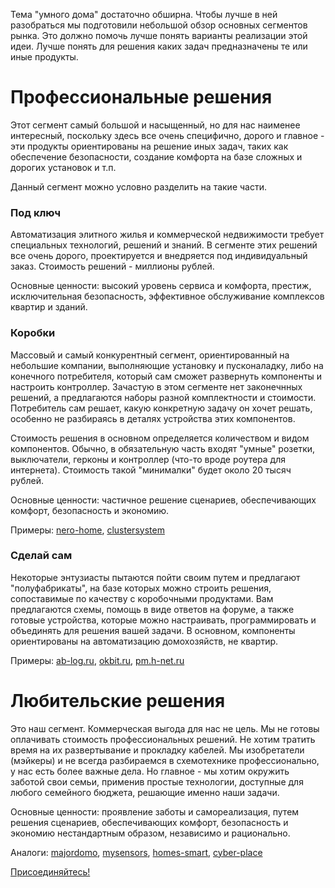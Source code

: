 Тема "умного дома" достаточно обширна. Чтобы лучше в ней разобраться мы подготовили небольшой обзор основных сегментов рынка. Это должно помочь лучше понять варианты реализации этой идеи. Лучше понять для решения каких задач предназначены те или иные продукты.

# Профессиональные решения

Этот сегмент самый большой и насыщенный, но для нас наименее интересный, поскольку здесь все очень специфично, дорого и главное - эти продукты ориентированы на решение иных задач, таких как обеспечение безопасности, создание комфорта на базе сложных и дорогих установок и т.п.

Данный сегмент можно условно разделить на такие части.

### Под ключ

Автоматизация элитного жилья и коммерческой недвижимости требует специальных технологий, решений и знаний. В сегменте этих решений все очень дорого, проектируется и внедряется под индивидуальный заказ. Стоимость решений - миллионы рублей.

Основные ценности: высокий уровень сервиса и комфорта, престиж, исключительная безопасность, эффективное обслуживание комплексов квартир и зданий.

### Коробки

Массовый и самый конкурентный сегмент, ориентированный на небольшие компании, выполняющие установку и пусконаладку, либо на конечного потребителя, который сам сможет развернуть компоненты и настроить контроллер. Зачастую в этом сегменте нет законечнных решений, а предлагаются наборы разной комплектности и стоимости. Потребитель сам решает, какую конкретную задачу он хочет решать, особенно не разбираясь в деталях устройства этих компонентов.

Стоимость решения в основном определяется количеством и видом компонентов. Обычно, в обязательную часть входят "умные" розетки, выключатели, герконы и контроллер (что-то вроде роутера для интернета). Стоимость такой "минималки" будет около 20 тысяч рублей.

Основные ценности: частичное решение сценариев, обеспечивающих комфорт, безопасность и экономию.

Примеры: [nero-home](https://nero-home.ru), [clustersystem](http://clustersystem.ru)

### Сделай сам

Некоторые энтузиасты пытаются пойти своим путем и предлагают "полуфабрикаты", на базе которых можно строить решения, сопоставимые по качеству с коробочными продуктами. Вам предлагаются схемы, помощь в виде ответов на форуме, а также готовые устройства, которые можно настраивать, программировать и объединять для решения вашей задачи. В основном, компоненты ориентированы на автоматизацию домохозяйств, не квартир.

Примеры: [ab-log.ru](https://www.ab-log.ru/), [okbit.ru](http://okbit.ru/), [pm.h-net.ru](http://pm.h-net.ru/devices/)

# Любительские решения

Это наш сегмент. Коммерческая выгода для нас не цель. Мы не готовы оплачивать стоимость профессиональных решений. Не хотим тратить время на их развертывание и прокладку кабелей. Мы изобретатели (мэйкеры) и не всегда разбираемся в схемотехнике профессионально, у нас есть более важные дела. Но главное - мы хотим окружить заботой свои семьи, применив простые технологии, доступные для любого семейного бюджета, решающие именно наши задачи.

Основные ценности: проявление заботы и самореализация, путем решения сценариев, обеспечивающих комфорт, безопасность и экономию нестандартным образом, независимо и рационально.

Аналоги: [majordomo](https://majordomo.smartliving.ru/), [mysensors](http://mysensors.ru/), [homes-smart](http://homes-smart.ru), [cyber-place](http://cyber-place.ru)

[Присоединяйтесь!](https://cutecare.us17.list-manage.com/subscribe?u=a93eea03bf67e37ae401e22a8&id=b7c2c6ef90)
